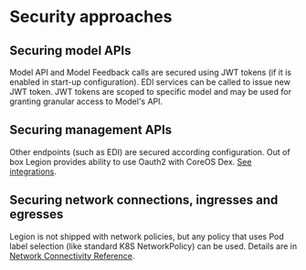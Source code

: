 # Security approaches

## Securing model APIs

Model API and Model Feedback calls are secured using JWT tokens (if it is enabled in start-up configuration). EDI services can be called to issue new JWT token. JWT tokens are scoped to specific model and may be used for granting granular access to Model's API.

## Securing management APIs

Other endpoints (such as EDI) are secured according configuration. Out of box Legion provides ability to use Oauth2 with CoreOS Dex. [See integrations](./gs_integrations.md).

## Securing network connections, ingresses and egresses
Legion is not shipped with network policies, but any policy that uses Pod label selection (like standard K8S NetworkPolicy) can be used. Details are in [Network Connectivity Reference](./ref_network_connectivity.md).